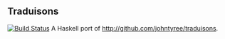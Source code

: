Traduisons
---

[![Build Status](https://travis-ci.org/johntyree/traduisons-hs.svg?branch=master)](https://travis-ci.org/johntyree/traduisons-hs)
A Haskell port of http://github.com/johntyree/traduisons.
